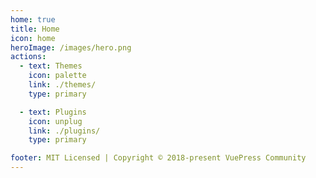 ```yaml
---
home: true
title: Home
icon: home
heroImage: /images/hero.png
actions:
  - text: Themes
    icon: palette
    link: ./themes/
    type: primary

  - text: Plugins
    icon: unplug
    link: ./plugins/
    type: primary

footer: MIT Licensed | Copyright © 2018-present VuePress Community
---
```

